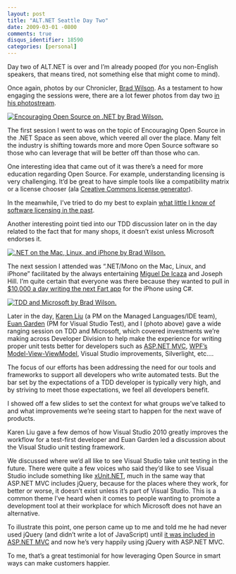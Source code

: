 ```yaml
---
layout: post
title: "ALT.NET Seattle Day Two"
date: 2009-03-01 -0800
comments: true
disqus_identifier: 18590
categories: [personal]
---
```

Day two of ALT.NET is over and I’m already pooped (for you non-English
speakers, that means tired, not something else that might come to mind).

Once again, photos by our Chronicler, [Brad
Wilson](http://bradwilson.typepad.com/ "Brad Wilson's Blog"). As a
testament to how engaging the sessions were, there are a lot fewer
photos from day two [in his
photostream](http://www.flickr.com/photos/dotnetguy/sets/72157614537401180/ "ALT.NET Photo Stream").

[![Encouraging Open Source on .NET by Brad
Wilson.](http://haacked.com/images/haacked_com/WindowsLiveWriter/ALT.NETSeattleDayTwo_68B5/Encouraging%20Open%20Source%20on%20.NET%20by%20Brad%20Wilson._3.jpg "Encouraging Open Source on .NET by Brad Wilson.")](http://www.flickr.com/photos/dotnetguy/3318866716/in/set-72157614537401180/ "Encouraging Open Source")

The first session I went to was on the topic of Encouraging Open Source
in the .NET Space as seen above, which veered all over the place. Many
felt the industry is shifting towards more and more Open Source software
so those who can leverage that will be better off than those who can.

One interesting idea that came out of it was there’s a need for more
education regarding Open Source. For example, understanding licensing is
very challenging. It’d be great to have simple tools like a
compatibility matrix or a license chooser (ala [Creative Commons license
generator](http://creativecommons.org/license/ "Creative Commons License Generator")).

In the meanwhile, I’ve tried to do my best to explain [what little I
know of software licensing in the
past](http://haacked.com/archive/2006/01/24/DevelopersGuideToOpenSourceSoftwareLicensing.aspx "Guide to software licensing").

Another interesting point tied into our TDD discussion later on in the
day related to the fact that for many shops, it doesn’t exist unless
Microsoft endorses it.

[![.NET on the Mac, Linux, and iPhone by Brad
Wilson.](http://haacked.com/images/haacked_com/WindowsLiveWriter/ALT.NETSeattleDayTwo_68B5/.NET%20on%20the%20Mac,%20Linux,%20and%20iPhone%20by%20Brad%20Wilson._thumb.jpg ".NET on the Mac, Linux, and iPhone by Brad Wilson.")](http://haacked.com/images/haacked_com/WindowsLiveWriter/ALT.NETSeattleDayTwo_68B5/.NET%20on%20the%20Mac,%20Linux,%20and%20iPhone%20by%20Brad%20Wilson._2.jpg)

The next session I attended was “.NET/Mono on the Mac, Linux, and
iPhone” facilitated by the always entertaining [Miguel De
Icaza](http://tirania.org/blog/) and Joseph Hill. I’m quite certain that
everyone was there because they wanted to pull in [\$10,000 a day
writing the next Fart
app](http://venturebeat.com/2008/12/23/iphone-fart-app-pulls-in-nearly-10000-a-day/)
for the iPhone using C\#.

[![TDD and Microsoft by Brad
Wilson.](http://haacked.com/images/haacked_com/WindowsLiveWriter/ALT.NETSeattleDayTwo_68B5/TDD%20and%20Microsoft%20by%20Brad%20Wilson._3.jpg "TDD and Microsoft by Brad Wilson.")](http://www.flickr.com/photos/dotnetguy/3318867368/in/set-72157614537401180/ "TDD at Microsoft Session")

Later in the day, [Karen
Liu](http://blogs.msdn.com/karenliu/ "Karen Liu") (a PM on the Managed
Languages/IDE team), [Euan
Garden](http://blogs.msdn.com/euanga/ "Euan Garden's Blog") (PM for
Visual Studio Test), and I (photo above) gave a wide ranging session on
TDD and Microsoft, which covered investments we’re making across
Developer Division to help make the experience for writing proper unit
tests better for developers such as [ASP.NET
MVC](http://asp.net/mvc/ "ASP.NET MVC"), [WPF’s
Model-View-ViewModel](http://blogs.msdn.com/johngossman/archive/2005/10/08/478683.aspx "M-V-VM"),
Visual Studio improvements, Silverlight, etc….

The focus of our efforts has been addressing the need for our tools and
frameworks to support all developers who write automated tests. But the
bar set by the expectations of a TDD developer is typically very high,
and by striving to meet those expectations, we feel all developers
benefit.

I showed off a few slides to set the context for what groups we’ve
talked to and what improvements we’re seeing start to happen for the
next wave of products.

Karen Liu gave a few demos of how Visual Studio 2010 greatly improves
the workflow for a test-first developer and Euan Garden led a discussion
about the Visual Studio unit testing framework.

We discussed where we’d all like to see Visual Studio take unit testing
in the future. There were quite a few voices who said they’d like to see
Visual Studio include something like
[xUnit.NET](http://www.codeplex.com/xunit "xUnit.NET"), much in the same
way that ASP.NET MVC includes jQuery, because for the places where they
work, for better or worse, it doesn’t exist unless it’s part of Visual
Studio. This is a common theme I’ve heard when it comes to people
wanting to promote a development tool at their workplace for which
Microsoft does not have an alternative.

To illustrate this point, one person came up to me and told me he had
never used jQuery (and didn’t write a lot of JavaScript) until [it was
included in ASP.NET
MVC](http://weblogs.asp.net/scottgu/archive/2008/09/28/jquery-and-microsoft.aspx "jQuery and Visual Studio")
and now he’s very happily using jQuery with ASP.NET MVC.

To me, that’s a great testimonial for how leveraging Open Source in
smart ways can make customers happier.

